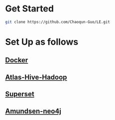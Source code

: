 # Get Started

```bash
git clone https://github.com/Chaoqun-Guo/LE.git
```

# Set Up as follows

## [Docker](./docker)

## [Atlas-Hive-Hadoop](./atlas)

## [Superset](./superset)

## [Amundsen-neo4j](./amundsen/)



